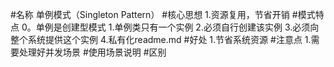 #名称
单例模式（Singleton Pattern）
#核心思想
1.资源复用，节省开销
#模式特点
0。单例是创建型模式
1.单例类只有一个实例
2.必须自行创建该实例
3.必须向整个系统提供这个实例
4.私有化readme.md
#好处
1.节省系统资源
#注意点
1.需要处理好并发场景
#使用场景说明
#区别